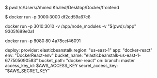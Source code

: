 $ pwd
/c/Users/Ahmed Khaled/Desktop/Docker/frontend


$ docker run -p 3000:3000 df2cd59a67c8


docker run -p 3010:3010 -v /app/node_modules -v "$(pwd):/app" 9305f699e0a1



docker run -p 8080:80 4a78ccf46091



deploy:
  provider: elasticbeanstalk
  region: "us-east-1"
  app: "docker-react"
  env: "DockerReact-env"
  bucket_name: "elasticbeanstalk-us-east-1-677505090583"
  bucket_path: "docker-react"
  on:
    branch: master
  access_key_id: $AWS_ACCESS_KEY
  secret_access_key: "$AWS_SECRET_KEY"